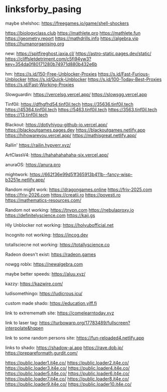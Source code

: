 # linksforby_pasing

maybe shelshoc: https://freegames.io/game/shell-shockers

https://biologyclass.club
https://mathlete.pro
https://mathlete.fun
https://geometry.report
https://mathdrills.info
https://algebra.vip
https://humanorganising.org

new: https://spitfireghost.iaxia.cl/ https://astro-static.pages.dev/static/ https://cliffsletdetriment.com/c5fj94yw3?key=354da0f80171280b74971d880b432e6b

hm: https://s.id/150-Free-Unblocker-Proxies https://s.id/Fast-Furious-Unblocker https://s.id/Quick-Unblocker  https://s.id/100-Today-Best-Proxies https://s.id/Fast-Working-Proxies

Slowguardin: https://vercelsg.vercel.app/ https://slowsgg.vercel.app

Tinf0il: https://dfhgfhd54.tinf0il.tech https://35636.tinf0il.tech https://45364.tinf0il.tech https://5463.tinf0il.tech https://3563.tinf0il.tech https://13.tinf0il.tech

Blackout: https://dotlyhiyou-github-io.vercel.app/ https://blackoutgames.pages.dev https://blackoutgames.netlify.app 
https://hihowareyou.vercel.app/ https://mathisgreat.netlify.app/

Rallin' https://railin.hypverr.xyz/

ArtClassV4: https://hahahahahaha-six.vercel.app/

anuraOS: https://anura.pro

mightwork: https://662f36e99d51f365913b411b--fancy-wisp-b3251e.netlify.app/

Random might work: https://dragongames.online https://friv-2025.com https://friv-2026.com https://creatii.ro https://povesti.ro https://mathematics-resources.com/ 

Random not working: https://tnvpn.com https://nebulaproxy.io https://definitelyscience.com https://kaji.gs

Hly Unblocker not working: https://holyubofficial.net

Incognito not working: https://incog.dev

totallsciecne not working: https://totallyscience.co

Radeon doesn't exist: https://radeon.games

nowgg roblx: https://newalgebra.com

maybe better speeds: https://aluu.xyz/

kazzy: https://kazwire.com/


ludisomethingo: https://ludicrous.icu/


custom made shado: https://education.yiff.fi

link to extrememath site: https://comelearntoday.xyz





link to laser tag: https://turbowarp.org/17783489/fullscreen?interpolate&hqpen





link to some random persons site: https://fun-reloaded4.netlify.app






links to shado: https://shadow-ai.app https://rave.dob.jp/ https://prepareformath.gurdit.com/






https://public.loader1.it4e.co/ https://public.loader2.it4e.co/ https://public.loader3.it4e.co/ https://public.loader4.it4e.co/ https://public.loader5.it4e.co/ https://public.loader6.it4e.co/ https://public.loader7.it4e.co/ https://public.loader8.it4e.co/ https://public.loader9.it4e.co/ https://public.loader10.it4e.co/
